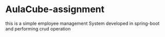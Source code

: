 # AulaCube-assignment
this is a simple employee management System developed in spring-boot and performing crud operation
